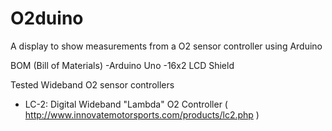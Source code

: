 # O2duino
A display to show measurements from a O2 sensor controller using Arduino

BOM (Bill of Materials)
  -Arduino Uno
  -16x2 LCD Shield
  
  
 
Tested Wideband O2 sensor controllers

  - LC-2: Digital Wideband "Lambda" O2 Controller ( http://www.innovatemotorsports.com/products/lc2.php )

